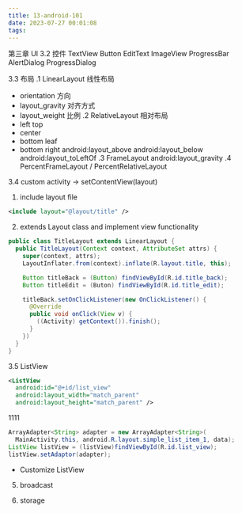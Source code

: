 ```yaml
---
title: 13-android-101
date: 2023-07-27 00:01:08
tags:
---
```


第三章 UI
3.2 控件
TextView
Button
EditText
ImageView
ProgressBar
AlertDialog
ProgressDialog

3.3 布局
.1 LinearLayout 线性布局
- orientation 方向
- layout_gravity 对齐方式
- layout_weight 比例
.2 RelativeLayout 相对布局
- left top
- center
- bottom leaf
- bottom right
android:layout_above
android:layout_below
android:layout_toLeftOf
.3 FrameLayout
android:layout_gravity
.4 PercentFrameLayout / PercentRelativeLayout

3.4 custom
activity -> setContentView(layout)

1) include layout file
```xml
<include layout="@layout/title" />
```

2) extends Layout class and implement view functionality
```java
public class TitleLayout extends LinearLayout {
  public TitleLayout(Context context, AttributeSet attrs) {
    super(context, attrs);
    LayoutInflater.from(context).inflate(R.layout.title, this);

    Button titleBack = (Button) findViewById(R.id.title_back);
    Button titleEdit = (Buton) findViewById(R.id.title_edit);

    titleBack.setOnClickListener(new OnClickListener() {
      @Override
      public void onClick(View v) {
        ((Activity) getContext()).finish();
      }
    })
  }
}
```
3.5 ListView
```xml
<ListView
  android:id="@+id/list_view"
  android:layout_width="match_parent"
  android:layout_height="match_parent" />
```
1111
```java
ArrayAdapter<String> adapter = new ArrayAdapter<String>(
  MainActivity.this, android.R.layout.simple_list_item_1, data);
ListView listView = (listView)findViewById(R.id.list_view);
listView.setAdaptor(adapter);
```
- Customize ListView

5. broadcast

6. storage

